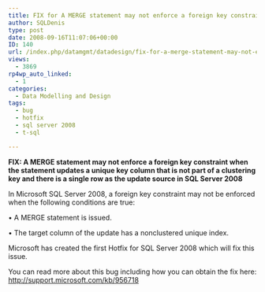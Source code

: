 ```yaml
---
title: FIX for A MERGE statement may not enforce a foreign key constraint when the statement updates a unique key column that is not part of a clustering key bug
author: SQLDenis
type: post
date: 2008-09-16T11:07:06+00:00
ID: 140
url: /index.php/datamgmt/datadesign/fix-for-a-merge-statement-may-not-enforc/
views:
  - 3869
rp4wp_auto_linked:
  - 1
categories:
  - Data Modelling and Design
tags:
  - bug
  - hotfix
  - sql server 2008
  - t-sql

---
```

**FIX: A MERGE statement may not enforce a foreign key constraint when the statement updates a unique key column that is not part of a clustering key and there is a single row as the update source in SQL Server 2008**

In Microsoft SQL Server 2008, a foreign key constraint may not be enforced when the following conditions are true:
  
• A MERGE statement is issued.
  
• The target column of the update has a nonclustered unique index.

Microsoft has created the first Hotfix for SQL Server 2008 which will fix this issue.

You can read more about this bug including how you can obtain the fix here: http://support.microsoft.com/kb/956718